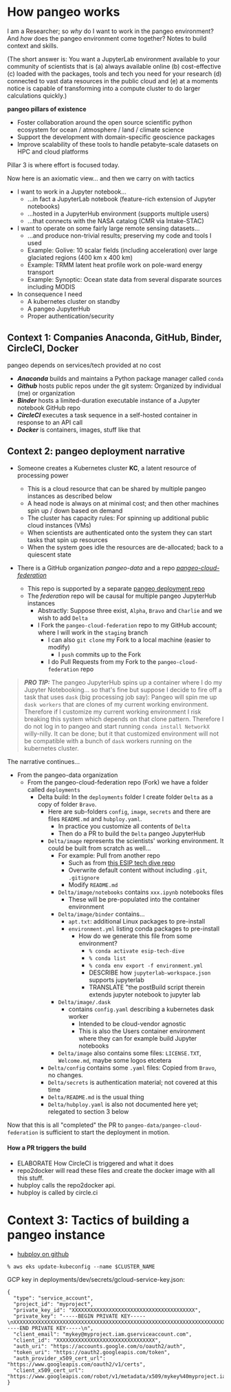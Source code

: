 # How pangeo works

I am a Researcher; so *why* do I want to work in the pangeo environment? 
And *how* does the pangeo environment come together? Notes to build context and skills.


(The short answer is: You want a JupyterLab environment available to your community of scientists 
that is (a) always available online (b) cost-effective (c) loaded with the packages, tools and tech
you need for your research (d) connected to vast data resources in the public cloud and (e) at a 
moments notice is capable of transforming into a compute cluster to do larger calculations quickly.)


**pangeo pillars of existence**


- Foster collaboration around the open source scientific python ecosystem for ocean / atmosphere / land / climate science
- Support the development with domain-specific geoscience packages
- Improve scalability of these tools to handle petabyte-scale datasets on HPC and cloud platforms 


Pillar 3 is where effort is focused today. 


Now here is an axiomatic view... and then we carry on with tactics

- I want to work in a Jupyter notebook...
  - ...in fact a JupyterLab notebook (feature-rich extension of Jupyter notebooks)
  - ...hosted in a JupyterHub environment (supports multiple users)
  - ...that connects with the NASA catalog (CMR via Intake-STAC)
- I want to operate on some fairly large remote sensing datasets...
  - ...and produce non-trivial results; preserving my code and tools I used
  - Example: Golive: 10 scalar fields (including acceleration) over large glaciated regions (400 km x 400 km)
  - Example: TRMM latent heat profile work on pole-ward energy transport
  - Example: Synoptic: Ocean state data from several disparate sources including MODIS
- In consequence I need 
  - A kubernetes cluster on standby
  - A pangeo JupyterHub 
  - Proper authentication/security
  
  
## Context 1: Companies Anaconda, GitHub, Binder, CircleCI, Docker


pangeo depends on services/tech provided at no cost


- ***Anaconda*** builds and maintains a Python package manager called `conda`
- ***Github*** hosts public repos under the git system: Organized by individual (me) or organization
- ***Binder*** hosts a limited-duration executable instance of a Jupyter notebook GitHub repo
- ***CircleCI*** executes a task sequence in a self-hosted container in response to an API call
- ***Docker*** is containers, images, stuff like that


## Context 2: pangeo deployment narrative 

- Someone creates a Kubernetes cluster **KC**, a latent resource of processing power
  - This is a cloud resource that can be shared by multiple pangeo instances as described below
  - A head node is always on at minimal cost; and then other machines spin up / down based on demand
  - The cluster has capacity rules: For spinning up additional public cloud instances (VMs)
  - When scientists are authenticated onto the system they can start tasks that spin up resources
  - When the system goes idle the resources are de-allocated; back to a quiescent state
  
  
- There is a GitHub organization *pangeo-data* and a 
repo [*pangeo-cloud-federation*](https://github.com/pangeo-data/pangeo-cloud-federation)
  - This repo is supported by a separate [pangeo deployment repo](https://github.com/Element84/pangeo-deployment)
  - The *federation* repo will be causal for multiple pangeo JupyterHub instances
    - Abstractly: Suppose three exist, `Alpha`, `Bravo` and `Charlie` and we wish to add `Delta`
    - I Fork the `pangeo-cloud-federation` repo to my GitHub account; where I will work in the `staging` branch
      - I can also `git clone` my Fork to a local machine (easier to modify) 
        - I `push` commits up to the Fork
      - I do Pull Requests from my Fork to the `pangeo-cloud-federation` repo


> ***PRO TIP:*** The pangeo JupyterHub spins up a container where I do my Jupyter Notebooking... so that's fine but
suppose I decide to fire off a task that uses `dask` (big processing job say): Pangeo will spin me up `dask workers`
that are clones of my current working environment. Therefore if I customize my current working environment I risk
breaking this system which depends on that clone pattern. Therefore I do not log in to pangeo and start running
`conda install NetworkX` willy-nilly. It can be done; but it that customized environment will not be compatible
with a bunch of `dask` workers running on the kubernetes cluster. 


The narrative continues...

- From the pangeo-data organization
  - From the pangeo-cloud-federation repo (Fork) we have a folder called `deployments`
    - Delta build: In the `deployments` folder I create folder `Delta` as a copy of folder `Bravo`.
      - Here are sub-folders `config`, `image`, `secrets` and there are files `README.md` and `hubploy.yaml`.
        - In practice you customize all contents of `Delta` 
        - Then do a PR to build the `Delta` pangeo JupyterHub
      - `Delta/image` represents the scientists' working environment. It could be built from scratch as well...
        - For example: Pull from another repo
          - Such as from [this ESIP tech dive repo](https://github.com/scottyhq/esip-tech-dive)
          - Overwrite default content without including `.git`, `.gitignore`
          - Modify `README.md` 
        - `Delta/image/notebooks` contains `xxx.ipynb` notebooks files
          - These will be pre-populated into the container environment
        - `Delta/image/binder` contains...
          - `apt.txt`: additional Linux packages to pre-install
          - `environment.yml` listing conda packages to pre-install
            - How do we generate this file from some environment?
              - `% conda activate esip-tech-dive`
              - `% conda list`
              - `% conda env export -f environment.yml`
              - DESCRIBE how `jupyterlab-workspace.json` supports jupyterlab 
              - TRANSLATE "the postBuild script therein extends jupyter notebook to jupyter lab   
        - `Delta/image/.dask`
          - contains `config.yaml` describing a kubernetes dask worker
            - Intended to be cloud-vendor agnostic
            - This is also the Users container environment where they can for example build Jupyter notebooks
        - `Delta/image` also contains some files: `LICENSE.TXT`, `Welcome.md`, maybe some logos etcetera
      - `Delta/config` contains some `.yaml` files: Copied from `Bravo`, no changes.
      - `Delta/secrets` is authentication material; not covered at this time
      - `Delta/README.md` is the usual thing
      - `Delta/hubploy.yaml` is also not documented here yet; relegated to section 3 below 
      
Now that this is all "completed" the PR to `pangeo-data/pangeo-cloud-federation` is sufficient to start 
the deployment in motion. 


#### How a PR triggers the build

- ELABORATE How CircleCI is triggered and what it does
- repo2docker will read these files and create the docker image with all this stuff. 
- hubploy calls the repo2docker api. 
- hubploy is called by circle.ci


# Context 3: Tactics of building a pangeo instance


* [hubploy on github](https://github.com/yuvipanda/hubploy)

```
% aws eks update-kubeconfig --name $CLUSTER_NAME
```

GCP key in deployments/dev/secrets/gcloud-service-key.json:

```
{
  "type": "service_account",
  "project_id": "myproject",
  "private_key_id": "XXXXXXXXXXXXXXXXXXXXXXXXXXXXXXXXXXXXXXXX",
  "private_key": "-----BEGIN PRIVATE KEY-----\nXXXXXXXXXXXXXXXXXXXXXXXXXXXXXXXXXXXXXXXXXXXXXXXXXXXXXXXXXXXXXXXXXXXXXXXXXXXXXXXXXXXXXXXX\n-----END PRIVATE KEY-----\n",
  "client_email": "mykey@myproject.iam.gserviceaccount.com",
  "client_id": "XXXXXXXXXXXXXXXXXXXXXXXXXXXXXXXX",
  "auth_uri": "https://accounts.google.com/o/oauth2/auth",
  "token_uri": "https://oauth2.googleapis.com/token",
  "auth_provider_x509_cert_url": "https://www.googleapis.com/oauth2/v1/certs",
  "client_x509_cert_url": "https://www.googleapis.com/robot/v1/metadata/x509/mykey%40myproject.iam.gserviceaccount.com"
}
```
